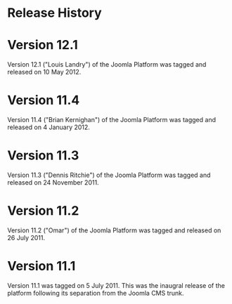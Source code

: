 Release History
===============

Version 12.1
============

Version 12.1 ("Louis Landry") of the Joomla Platform was tagged and
released on 10 May 2012.

Version 11.4
============

Version 11.4 ("Brian Kernighan") of the Joomla Platform was tagged and
released on 4 January 2012.

Version 11.3
============

Version 11.3 ("Dennis Ritchie") of the Joomla Platform was tagged and
released on 24 November 2011.

Version 11.2
============

Version 11.2 ("Omar") of the Joomla Platform was tagged and released on
26 July 2011.

Version 11.1
============

Version 11.1 was tagged on 5 July 2011. This was the inaugral release of
the platform following its separation from the Joomla CMS trunk.
